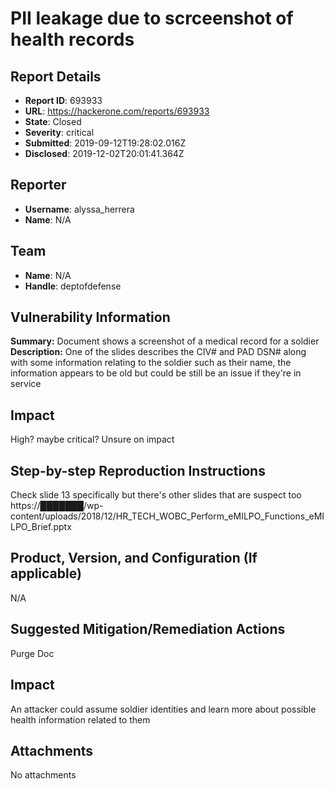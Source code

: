 # PII leakage due to scrceenshot of health records

## Report Details
- **Report ID**: 693933
- **URL**: https://hackerone.com/reports/693933
- **State**: Closed
- **Severity**: critical
- **Submitted**: 2019-09-12T19:28:02.016Z
- **Disclosed**: 2019-12-02T20:01:41.364Z

## Reporter
- **Username**: alyssa_herrera
- **Name**: N/A

## Team
- **Name**: N/A
- **Handle**: deptofdefense

## Vulnerability Information
**Summary:**
Document shows a screenshot of a medical record for a soldier 
**Description:**
One of the slides describes the CIV# and PAD DSN# along with some information relating to the soldier such as their name, the information appears to be old but could be still be an issue if they're in service
## Impact
High? maybe critical? Unsure on impact 
## Step-by-step Reproduction Instructions
Check slide 13 specifically but there's other slides that are suspect too
https://███████/wp-content/uploads/2018/12/HR_TECH_WOBC_Perform_eMILPO_Functions_eMILPO_Brief.pptx

## Product, Version, and Configuration (If applicable)
N/A
## Suggested Mitigation/Remediation Actions
Purge Doc

## Impact

An attacker could assume soldier identities and learn more about possible health information related to them

## Attachments
No attachments
